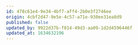 ```yaml
---
id: 478c61e4-9e34-4bf7-aff4-2b0e3f2746ee
origin: 4cbf2d47-9e5e-4c57-a71e-930ee31ea8d9
published: false
updated_by: 9922d37b-f014-49d3-aa09-1d2d4596446f
updated_at: 1634632196
---
```

